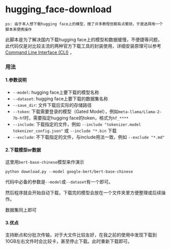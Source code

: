 # hugging_face-download

`ps: 由于本人想下载hugging face上的模型，搜了许多教程但都有点繁琐，于是选择用一个脚本来便携操作`

此脚本是为了解决国内下载hugging face上的模型和数据缓慢，不便捷等问题，此代码仅是对比较主流的两种官方下载工具的封装使用，详细安装原理可以参考[Command Line Interface (CLI)](https://huggingface.co/docs/huggingface_hub/guides/cli) ，

### 用法

#### 1.参数说明

- `--model`: hugging face上要下载的模型名称
- `--dataset`: hugging face上要下载的数据集名称
- `--save_dir`: 文件下载后实际的存储路径
- `--token`: 下载需要登录的模型（Gated Model），例如`meta-llama/Llama-2-7b-hf`时，需要指定hugging face的token，格式为`hf_****`
- `--include`: 下载指定的文件，例如 `--include "tokenizer.model tokenizer_config.json"` 或 `--include "*.bin` 下载
- `--exclude`: 不下载指定的文件，与include用法一致，例如 `--exclude "*.md"`

#### 2.下载模型or数据

这里用`bert-base-chinese`模型来作演示

```
python download.py --model google-bert/bert-base-chinese 
```

代码中必备的参数是`--model`或`--dataset`有一个即可。

然后程序就会开始自动下载，下载完的模型会放在一个文件夹里方便整理或后续操作。

数据集同上即可

#### 3.优点

支持断点和分批次传输，对于大文件比较友好，在我之前的使用中发现下载到10GB左右文件时会比较卡，甚至停止下载。此时重新下载即可。

